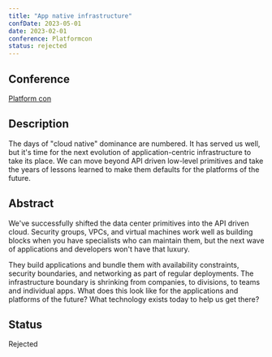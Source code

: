 ```yaml
---
title: "App native infrastructure"
confDate: 2023-05-01
date: 2023-02-01
conference: Platformcon
status: rejected
---
```


## Conference
[Platform con](https://platformcon.com/)

## Description
The days of "cloud native" dominance are numbered. It has served us well, but it's time for the next evolution of application-centric infrastructure to take its place. We can move beyond API driven low-level primitives and take the years of lessons learned to make them defaults for the platforms of the future.

## Abstract
We've successfully shifted the data center primitives into the API driven cloud. Security groups, VPCs, and virtual machines work well as building blocks when you have specialists who can maintain them, but the next wave of applications and developers won't have that luxury.

They build applications and bundle them with availability constraints, security boundaries, and networking as part of regular deployments. The infrastructure boundary is shrinking from companies, to divisions, to teams and individual apps. What does this look like for the applications and platforms of the future? What technology exists today to help us get there?

## Status
Rejected
